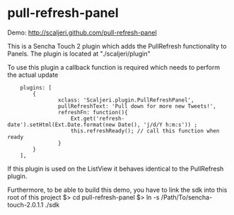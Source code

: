 pull-refresh-panel
==================

Demo: http://scaljeri.github.com/pull-refresh-panel 

This is a Sencha Touch 2 plugin which adds the PullRefresh functionality to Panels. The plugin is located at "./scaljeri/plugin"

To use this plugin a callback function is required which needs to perform the actual update

        plugins: [
        	{
            		xclass: 'Scaljeri.plugin.PullRefreshPanel',
            		pullRefreshText: 'Pull down for more new Tweets!',
            		refreshFn: function(){
            			Ext.get('refresh-date').setHtml(Ext.Date.format(new Date(), 'j/d/Y h:m:s')) ;
            			this.refreshReady(); // call this function when ready
            		}
        	}
    	],

If this plugin is used on the ListView it behaves identical to the PullRefresh plugin.

Furthermore, to be able to build this demo, you have to link the sdk into this root of this project
$> cd pull-refresh-panel
$> ln -s /Path/To/sencha-touch-2.0.1.1 ./sdk
